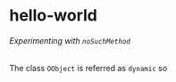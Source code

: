 # hello-world
###### Experimenting with `noSuchMethod`
The class `OObject` is referred as `dynamic` so 
<!--stackedit_data:
eyJoaXN0b3J5IjpbLTg2MzA1ODc4NV19
-->
